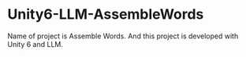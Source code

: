 # Unity6-LLM-AssembleWords
Name of project is Assemble Words. And this project is developed with Unity 6 and LLM.
